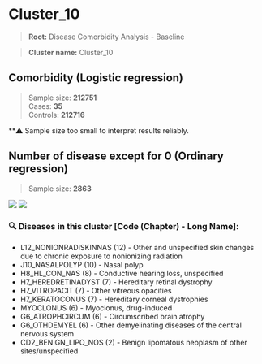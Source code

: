 # Cluster_10

> **Root:** Disease Comorbidity Analysis - Baseline

> **Cluster name:** Cluster_10  

## Comorbidity (Logistic regression)
> Sample size: **212751**  
> Cases: **35**  
> Controls: **212716**

**⚠️ Sample size too small to interpret results reliably.

## Number of disease except for 0 (Ordinary regression)
> Sample size: **2863**
<img src="/Cluster/Figures/Incidence/Histogram/Cluster_10_in.png" />
<CsvTable src="/Cluster/Data/Incidence/Histogram/Cluster_10_in.csv" label="🔍 View full results" />

<img src="/Cluster/Figures/Incidence/ORD/Cluster_10.png" />
<CsvTable src="/Cluster/Data/Incidence/ORD/ORD_Cluster_10.csv" label="🔍 View full results" />

### 🔍 Diseases in this cluster [Code (Chapter) - Long Name]:
- L12_NONIONRADISKINNAS (12) - Other and unspecified skin changes due to chronic exposure to nonionizing radiation
- J10_NASALPOLYP (10) - Nasal polyp
- H8_HL_CON_NAS (8) - Conductive hearing loss, unspecified
- H7_HEREDRETINADYST (7) - Hereditary retinal dystrophy
- H7_VITROPACIT (7) - Other vitreous opacities
- H7_KERATOCONUS (7) - Hereditary corneal dystrophies
- MYOCLONUS (6) - Myoclonus, drug-induced
- G6_ATROPHCIRCUM (6) - Circumscribed brain atrophy
- G6_OTHDEMYEL (6) - Other demyelinating diseases of the central nervous system
- CD2_BENIGN_LIPO_NOS (2) - Benign lipomatous neoplasm of other sites/unspecified
